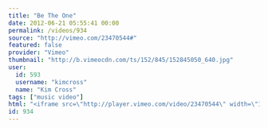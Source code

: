 ```yaml
---
title: "Be The One"
date: 2012-06-21 05:55:41 00:00
permalink: /videos/934
source: "http://vimeo.com/23470544#"
featured: false
provider: "Vimeo"
thumbnail: "http://b.vimeocdn.com/ts/152/845/152845050_640.jpg"
user:
  id: 593
  username: "kimcross"
  name: "Kim Cross"
tags: ["music video"]
html: "<iframe src=\"http://player.vimeo.com/video/23470544\" width=\"1280\" height=\"720\" frameborder=\"0\" webkitAllowFullScreen mozallowfullscreen allowFullScreen></iframe>"
id: 934
---
```



